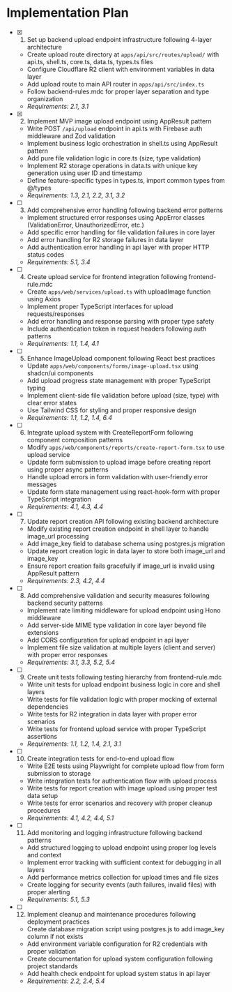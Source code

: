 # Implementation Plan

- [x] 1. Set up backend upload endpoint infrastructure following 4-layer architecture
  - Create upload route directory at `apps/api/src/routes/upload/` with api.ts, shell.ts, core.ts, data.ts, types.ts files
  - Configure Cloudflare R2 client with environment variables in data layer
  - Add upload route to main API router in `apps/api/src/index.ts`
  - Follow backend-rules.mdc for proper layer separation and type organization
  - _Requirements: 2.1, 3.1_

- [x] 2. Implement MVP image upload endpoint using AppResult pattern
  - Write POST `/api/upload` endpoint in api.ts with Firebase auth middleware and Zod validation
  - Implement business logic orchestration in shell.ts using AppResult pattern
  - Add pure file validation logic in core.ts (size, type validation)
  - Implement R2 storage operations in data.ts with unique key generation using user ID and timestamp
  - Define feature-specific types in types.ts, import common types from @/types
  - _Requirements: 1.3, 2.1, 2.2, 3.1, 3.2_

- [ ] 3. Add comprehensive error handling following backend error patterns
  - Implement structured error responses using AppError classes (ValidationError, UnauthorizedError, etc.)
  - Add specific error handling for file validation failures in core layer
  - Add error handling for R2 storage failures in data layer
  - Add authentication error handling in api layer with proper HTTP status codes
  - _Requirements: 5.1, 3.4_

- [ ] 4. Create upload service for frontend integration following frontend-rule.mdc
  - Create `apps/web/services/upload.ts` with uploadImage function using Axios
  - Implement proper TypeScript interfaces for upload requests/responses
  - Add error handling and response parsing with proper type safety
  - Include authentication token in request headers following auth patterns
  - _Requirements: 1.1, 1.4, 4.1_

- [ ] 5. Enhance ImageUpload component following React best practices
  - Update `apps/web/components/forms/image-upload.tsx` using shadcn/ui components
  - Add upload progress state management with proper TypeScript typing
  - Implement client-side file validation before upload (size, type) with clear error states
  - Use Tailwind CSS for styling and proper responsive design
  - _Requirements: 1.1, 1.2, 1.4, 6.4_

- [ ] 6. Integrate upload system with CreateReportForm following component composition patterns
  - Modify `apps/web/components/reports/create-report-form.tsx` to use upload service
  - Update form submission to upload image before creating report using proper async patterns
  - Handle upload errors in form validation with user-friendly error messages
  - Update form state management using react-hook-form with proper TypeScript integration
  - _Requirements: 4.1, 4.3, 4.4_

- [ ] 7. Update report creation API following existing backend architecture
  - Modify existing report creation endpoint in shell layer to handle image_url processing
  - Add image_key field to database schema using postgres.js migration
  - Update report creation logic in data layer to store both image_url and image_key
  - Ensure report creation fails gracefully if image_url is invalid using AppResult pattern
  - _Requirements: 2.3, 4.2, 4.4_

- [ ] 8. Add comprehensive validation and security measures following backend security patterns
  - Implement rate limiting middleware for upload endpoint using Hono middleware
  - Add server-side MIME type validation in core layer beyond file extensions
  - Add CORS configuration for upload endpoint in api layer
  - Implement file size validation at multiple layers (client and server) with proper error responses
  - _Requirements: 3.1, 3.3, 5.2, 5.4_

- [ ] 9. Create unit tests following testing hierarchy from frontend-rule.mdc
  - Write unit tests for upload endpoint business logic in core and shell layers
  - Write tests for file validation logic with proper mocking of external dependencies
  - Write tests for R2 integration in data layer with proper error scenarios
  - Write tests for frontend upload service with proper TypeScript assertions
  - _Requirements: 1.1, 1.2, 1.4, 2.1, 3.1_

- [ ] 10. Create integration tests for end-to-end upload flow
  - Write E2E tests using Playwright for complete upload flow from form submission to storage
  - Write integration tests for authentication flow with upload process
  - Write tests for report creation with image upload using proper test data setup
  - Write tests for error scenarios and recovery with proper cleanup procedures
  - _Requirements: 4.1, 4.2, 4.4, 5.1_

- [ ] 11. Add monitoring and logging infrastructure following backend patterns
  - Add structured logging to upload endpoint using proper log levels and context
  - Implement error tracking with sufficient context for debugging in all layers
  - Add performance metrics collection for upload times and file sizes
  - Create logging for security events (auth failures, invalid files) with proper alerting
  - _Requirements: 5.1, 5.3_

- [ ] 12. Implement cleanup and maintenance procedures following deployment practices
  - Create database migration script using postgres.js to add image_key column if not exists
  - Add environment variable configuration for R2 credentials with proper validation
  - Create documentation for upload system configuration following project standards
  - Add health check endpoint for upload system status in api layer
  - _Requirements: 2.2, 2.4, 5.4_
